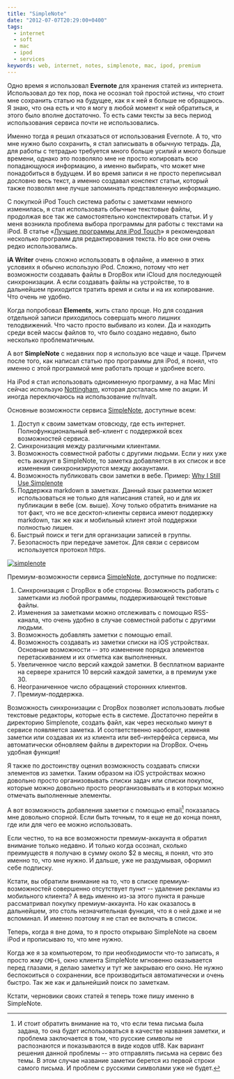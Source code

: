 ```yaml
---
title: "SimpleNote"
date: "2012-07-07T20:29:00+0400"
tags:
  - internet
  - soft
  - mac
  - ipod
  - services
keywords: web, internet, notes, simplenote, mac, ipod, premium
---
```

Одно время я использовал **Evernote** для хранения статей из интернета. Использовал до тех пор, пока не осознал той простой истины, что стоит мне сохранить статью на будущее, как я к ней я больше не обращаюсь. Я знаю, что она есть и что я могу в любой момент к ней обратиться, и этого было вполне достаточно. То есть сами тексты за весь период использования сервиса почти не использовались.

Именно тогда я решил отказаться от использования Evernote. А то, что мне нужно было сохранить, я стал записывать в обычную тетрадь. Да, для работы с тетрадью требуется много больше усилий и много больше времени, однако это позволяло мне не просто копировать всю попадающуюся информацию, а именно выбирать, что может мне понадобиться в будущем. И во время записи я не просто переписывал дословно весь текст, а именно создавал конспект статьи, который также позволял мне лучше запоминать представленную информацию.

<!--more-->

С покупкой iPod Touch система работы с заметками немного изменилась, я стал использовать обычные текстовые файлы, продолжая все так же самостоятельно конспектировать статьи. И у меня возникла проблема выбора программы для работы с текстами на iPod. В статье «[Лучшие программы для iPod Touch](/2012/06/09/ipod/)» я рекомендовал несколько программ для редактирования текста. Но все они очень редко использовались.

**iA Writer** очень сложно использовать в офлайне, а именно в этих условиях я обычно использую iPod. Сложно, потому что нет возможности создавать файлы в DropBox или iCloud для последующей синхронизации. А если создавать файлы на устройстве, то в дальнейшем приходится тратить время и силы и на их копирование. Что очень не удобно.

Когда попробовал **Elements**, жить стало проще. Но для создания отдельной записи приходилось совершать много лишних телодвижений. Что часто просто выбивало из колеи. Да и находить среди всей массы файлов то, что было создано недавно, было несколько проблематичным.

А вот **SimpleNote** с недавних пор я использую все чаще и чаще. Причем после того, как написал статью про программы для iPod, я понял, что именно с этой программой мне работать проще и удобнее всего.

На iPod я стал использовать одноименную программу, а на Mac Mini сейчас использую [Nottingham](/2011/11/25/nottingham/), которая досталась мне по акции. И иногда переключаюсь на использование nv/nvalt.

Основные возможности сервиса [SimpleNote](http://simplenoteapp.com/), доступные всем:

1. Доступ к своим заметкам отовсюду, где есть интернет. Полнофункциональный веб-клиент с поддержкой всех возможностей сервиса.
2. Синхронизация между различными клиентами.
3. Возможность совместной работы с другими людьми. Если у них уже есть аккаунт в SimpleNote, то заметка добавляется в их список и все изменения синхронизируются между аккаунтами.
4. Возможность публиковать свои заметки в вебе. Пример: [Why I Still Use Simplenote](https://simple-note.appspot.com/publish/zgP7Rg)
5. Поддержка markdown в заметках. Данный язык разметки может использоваться не только для написания статей, но и для их публикации в вебе (см. выше). Хочу только обратить внимание на тот факт, что не все десктоп-клиенты сервиса имеют поддержку markdown, так же как и мобильный клиент этой поддержки полностью лишен.
6. Быстрый поиск и теги для организации записей в группы.
7. Безопасность при передаче заметок. Для связи с сервисом используется протокол https.

[![simplenote](https://static.juev.org/2012/07/simplenote-th.jpg)](https://static.juev.org/2012/07/simplenote.png "Preview markdown in SimpleNote service")

Премиум-возможности сервиса [SimpleNote](http://simplenoteapp.com/), доступные по подписке:

1. Синхронизация с DropBox в обе стороны. Возможность работать с заметками из любой программы, поддерживающей текстовые файлы.
2. Изменения за заметками можно отслеживать с помощью RSS-канала, что очень удобно в случае совместной работы с другими людьми.
3. Возможность добавлять заметки с помощью email.
4. Возможность создавать из заметки списки на iOS устройствах. Основные возможности -- это изменение порядка элементов перетаскиванием и их отметка как выполненных.
5. Увеличенное число версий каждой заметки. В бесплатном варианте на сервере хранится 10 версий каждой заметки, а в премиум уже 30.
6. Неограниченное число обращений сторонних клиентов.
7. Премиум-поддержка.

Возможность синхронизации с DropBox позволяет использовать любые текстовые редакторы, которые есть в системе. Достаточно перейти в директорию Simplenote, создать файл, как через несколько минут в сервисе появляется заметка. И соответственно наоборот, изменяя заметки или создавая их из клиента или веб-интерфейса сервиса, мы автоматически обновляем файлы в директории на DropBox. Очень удобная функция!

Я также по достоинству оценил возможность создавать списки элементов из заметки. Таким образом на iOS устройствах можно довольно просто организовывать списки задач или списки покупок, которые можно довольно просто реорганизовывать и в которых можно отмечать выполненные элементы.

А вот возможность добавления заметки с помощью email[^1] показалась мне довольно спорной. Если быть точным, то я еще не до конца понял, где или для чего ее можно использовать.

[^1]: И стоит обратить внимание на то, что если тема письма была задана, то она будет использоваться в качестве названия заметки, и проблема заключается в том, что русские символы не распознаются и показываются в виде кодов utf8. Как вариант решения данной проблемы -- это отправлять письма на сервис без темы. В этом случае название заметки берется из первой строки самого письма. И проблем с русскими символами уже не будет.

Если честно, то на все возможности премиум-аккаунта я обратил внимание только недавно. И только когда осознал, сколько преимуществ я получаю в сумму около $2 в месяц, я понял, что это именно то, что мне нужно. И дальше, уже не раздумывая, оформил себе подписку.

Кстати, вы обратили внимание на то, что в списке премиум-возможностей совершенно отсутствует пункт -- удаление рекламы из мобильного клиента? А ведь именно из-за этого пункта я раньше рассматривал покупку премиум-аккаунта. Но как оказалось в дальнейшем, это столь незначительная функция, что я о ней даже и не вспоминал. И именно поэтому я не стал ее включать в список.

Теперь, когда я вне дома, то я просто открываю SimpleNote на своем iPod и прописываю то, что мне нужно.

Когда же я за компьютером, то при необходимости что-то записать, я просто жму `CMD+§`, окно клиента SimpleNote мгновенно оказывается перед глазами, я делаю заметку и тут же закрываю его окно. Не нужно беспокоиться о сохранении, все производиться автоматически и очень быстро. Так же как и дальнейший поиск по заметкам.

Кстати, черновики своих статей я теперь тоже пишу именно в SimpleNote.
